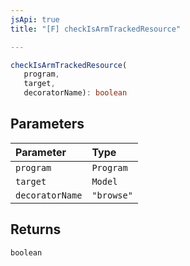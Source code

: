 ```yaml
---
jsApi: true
title: "[F] checkIsArmTrackedResource"

---
```

```ts
checkIsArmTrackedResource(
   program, 
   target, 
   decoratorName): boolean
```

## Parameters

| Parameter | Type |
| :------ | :------ |
| `program` | `Program` |
| `target` | `Model` |
| `decoratorName` | `"browse"` |

## Returns

`boolean`
